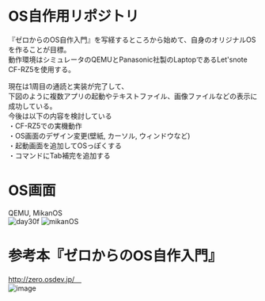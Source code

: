 # OS自作用リポジトリ <br>
『ゼロからのOS自作入門』を写経するところから始めて、自身のオリジナルOSを作ることが目標。<br>
動作環境はシミュレータのQEMUとPanasonic社製のLaptopであるLet'snote CF-RZ5を使用する。<br>

現在は1周目の通読と実装が完了して、<br>
下図のように複数アプリの起動やテキストファイル、画像ファイルなどの表示に成功している。<br>
今後は以下の内容を検討している<br>
・CF-RZ5での実機動作 <br>
・OS画面のデザイン変更(壁紙, カーソル, ウィンドウなど)<br>
・起動画面を追加してOSっぽくする<br>
・コマンドにTab補完を追加する<br>

# OS画面<br>
QEMU, MikanOS<br>
![day30f](https://user-images.githubusercontent.com/74296872/175767987-5096a2de-d570-4afc-acb2-fee3510c57b8.png)
![mikanOS](https://user-images.githubusercontent.com/74296872/176448937-fd0f986f-7a6b-4d6f-ac45-a03de352b84f.gif)


# 参考本『ゼロからのOS自作入門』
http://zero.osdev.jp/　<br>
![image](https://user-images.githubusercontent.com/74296872/173007556-5feaa90e-a987-4574-867c-3d0823655e1c.png)
